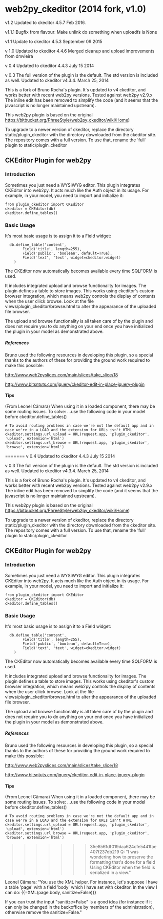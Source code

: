 web2py_ckeditor (2014 fork, v1.0)
===============

v1.2 Updated to ckeditor 4.5.7 Feb 2016.

v1.1.1 Bugfix from flavour: Make unlink do something when uploadfs is None

v1.1 Update to ckeditor 4.5.3 September 09 2015

v 1.0 Updated to ckeditor 4.4.6
      Merged cleanup and upload improvements from dmvieira

v 0.4 Updated to ckeditor 4.4.3 July 15 2014

v 0.3 The full version of the plugin is the default. The std version is included as well. 
Updated to ckeditor v4.3.4. March 25, 2014

This is a fork of Bruno Rocha's plugin.
It's updated to v4 ckeditor, and works better with recent web2py versions. Tested against web2py v2.9.x
The inline edit has been removed to simplify the code (and it seems that the javascript is no longer maintained upstream).


This web2py plugin is based on the original https://bitbucket.org/PhreeStyle/web2py_ckeditor/wiki/Home)

To upgrade to a newer version of ckeditor, replace the directory static/plugin\_ckeditor with the directory downloaded from the ckeditor site. The repository comes with a full version. To use that, rename the 'full' plugin to static/plugin_ckeditor


## CKEditor Plugin for web2py 

### Introduction 

Sometimes you just need a WYSIWYG editor. This plugin integrates CKEditor into web2py. It acts much like the Auth object in its usage. For example, in your model, you need to import and initialize it:

    from plugin_ckeditor import CKEditor
    ckeditor = CKEditor(db)
    ckeditor.define_tables()


### Basic Usage

It's most basic usage is to assign it to a Field widget:


      db.define_table('content',
            Field('title', length=255),
            Field('public', 'boolean', default=True),
            Field('text', 'text', widget=ckeditor.widget)
        )


The CKEditor now automatically becomes available every time SQLFORM is used.

It includes integrated upload and browse functionality for images. The plugin defines a table to store images.
This works using ckeditor's custom browser integration, which means web2py controls the display of contents when the user cliick browse.
Look at the file views/plugin_ckeditor/browse.html to alter the appearance of the uploaded file browser.

The upload and browse functionality is all taken care of by the plugin and does not require you to do anything on your end once you have initialized the plugin in your model as demonstrated above.

##### References

Bruno used the following resources in developing this plugin, so a special thanks to the authors of these for providing the ground work required to make this possible:

http://www.web2pyslices.com/main/slices/take_slice/18

http://www.bitsntuts.com/jquery/ckeditor-edit-in-place-jquery-plugin


#### Tips

(From Leonel Câmara) When using it in a loaded component, there may be some routing issues. 
To solve: ...use the following code in your model before ckeditor.define_tables()

    # To avoid routing problems in case we're not the default app and in case we're in a LOAD and the extension for URLs isn't HTML
    ckeditor.settings.url_upload = URL(request.app, 'plugin_ckeditor', 'upload', extension='html')
    ckeditor.settings.url_browse = URL(request.app, 'plugin_ckeditor', 'browse', extension='html')


=======
v 0.4 Updated to ckeditor 4.4.3 July 15 2014

v 0.3 The full version of the plugin is the default. The std version is included as well. 
Updated to ckeditor v4.3.4. March 25, 2014

This is a fork of Bruno Rocha's plugin.
It's updated to v4 ckeditor, and works better with recent web2py versions. Tested against web2py v2.9.x
The inline edit has been removed to simplify the code (and it seems that the javascript is no longer maintained upstream).


This web2py plugin is based on the original https://bitbucket.org/PhreeStyle/web2py_ckeditor/wiki/Home)

To upgrade to a newer version of ckeditor, replace the directory static/plugin\_ckeditor with the directory downloaded from the ckeditor site. The repository comes with a full version. To use that, rename the 'full' plugin to static/plugin_ckeditor


## CKEditor Plugin for web2py 

### Introduction 

Sometimes you just need a WYSIWYG editor. This plugin integrates CKEditor into web2py. It acts much like the Auth object in its usage. For example, in your model, you need to import and initialize it:

    from plugin_ckeditor import CKEditor
    ckeditor = CKEditor(db)
    ckeditor.define_tables()


### Basic Usage

It's most basic usage is to assign it to a Field widget:


      db.define_table('content',
            Field('title', length=255),
            Field('public', 'boolean', default=True),
            Field('text', 'text', widget=ckeditor.widget)
        )


The CKEditor now automatically becomes available every time SQLFORM is used.

It includes integrated upload and browse functionality for images. The plugin defines a table to store images.
This works using ckeditor's custom browser integration, which means web2py controls the display of contents when the user cliick browse.
Look at the file views/plugin_ckeditor/browse.html to alter the appearance of the uploaded file browser.

The upload and browse functionality is all taken care of by the plugin and does not require you to do anything on your end once you have initialized the plugin in your model as demonstrated above.

##### References

Bruno used the following resources in developing this plugin, so a special thanks to the authors of these for providing the ground work required to make this possible:

http://www.web2pyslices.com/main/slices/take_slice/18

http://www.bitsntuts.com/jquery/ckeditor-edit-in-place-jquery-plugin


#### Tips

(From Leonel Câmara) When using it in a loaded component, there may be some routing issues. 
To solve: ...use the following code in your model before ckeditor.define_tables()

    # To avoid routing problems in case we're not the default app and in case we're in a LOAD and the extension for URLs isn't HTML
    ckeditor.settings.url_upload = URL(request.app, 'plugin_ckeditor', 'upload', extension='html')
    ckeditor.settings.url_browse = URL(request.app, 'plugin_ckeditor', 'browse', extension='html')


>>>>>>> 35e8561df019daa624cfe5441fae407f237db219
Q: "I was wondering how to preserve the formatting that's done for a field Using CKEditor when the field is serialized in a view."

Leonel Câmara: 	"You use the XML helper. For instance, let's suppose I have a table 'page' with a field 'body' which I have set with ckeditor. In the view I can do:
{{=XML(page.body, sanitize=False)}}

If you can trust the input "sanitize=False" is a good idea (for instance if it can only be changed in the backoffice by members of the administration), otherwise remove the sanitize=False."
